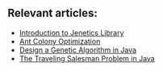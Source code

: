 ## Relevant articles:

- [Introduction to Jenetics Library](https://www.baeldung.com/jenetics)
- [Ant Colony Optimization](https://www.baeldung.com/java-ant-colony-optimization)
- [Design a Genetic Algorithm in Java](https://www.baeldung.com/java-genetic-algorithm)
- [The Traveling Salesman Problem in Java](https://www.baeldung.com/java-simulated-annealing-for-traveling-salesman) 
